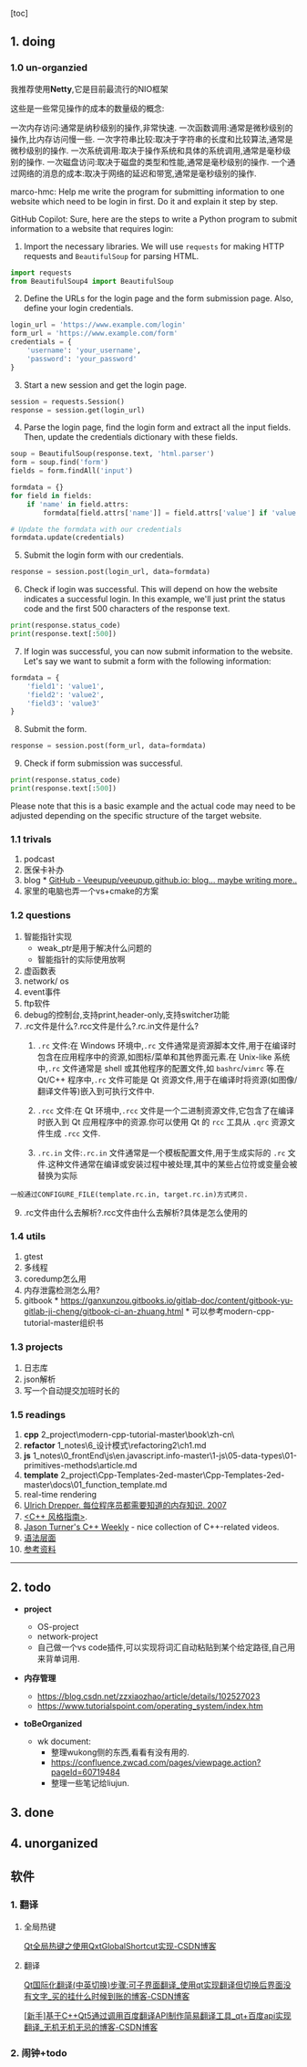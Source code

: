 [toc]
## 1. doing

### 1.0 un-organzied

我推荐使用**Netty**,它是目前最流行的NIO框架

这些是一些常见操作的成本的数量级的概念:

一次内存访问:通常是纳秒级别的操作,非常快速.
一次函数调用:通常是微秒级别的操作,比内存访问慢一些.
一次字符串比较:取决于字符串的长度和比较算法,通常是微秒级别的操作.
一次系统调用:取决于操作系统和具体的系统调用,通常是毫秒级别的操作.
一次磁盘访问:取决于磁盘的类型和性能,通常是毫秒级别的操作.
一个通过网络的消息的成本:取决于网络的延迟和带宽,通常是毫秒级别的操作.

marco-hmc: Help me write the program for submitting information to one website which need to be login in first. Do it and explain it step by step.

GitHub Copilot: Sure, here are the steps to write a Python program to submit information to a website that requires login:

1. Import the necessary libraries. We will use `requests` for making HTTP requests and `BeautifulSoup` for parsing HTML.

```python
import requests
from BeautifulSoup4 import BeautifulSoup
```

2. Define the URLs for the login page and the form submission page. Also, define your login credentials.

```python
login_url = 'https://www.example.com/login'
form_url = 'https://www.example.com/form'
credentials = {
    'username': 'your_username',
    'password': 'your_password'
}
```

3. Start a new session and get the login page.

```python
session = requests.Session()
response = session.get(login_url)
```

4. Parse the login page, find the login form and extract all the input fields. Then, update the credentials dictionary with these fields.

```python
soup = BeautifulSoup(response.text, 'html.parser')
form = soup.find('form')
fields = form.findAll('input')

formdata = {}
for field in fields:
    if 'name' in field.attrs:
        formdata[field.attrs['name']] = field.attrs['value'] if 'value' in field.attrs else ''

# Update the formdata with our credentials
formdata.update(credentials)
```

5. Submit the login form with our credentials.

```python
response = session.post(login_url, data=formdata)
```

6. Check if login was successful. This will depend on how the website indicates a successful login. In this example, we'll just print the status code and the first 500 characters of the response text.

```python
print(response.status_code)
print(response.text[:500])
```

7. If login was successful, you can now submit information to the website. Let's say we want to submit a form with the following information:

```python
formdata = {
    'field1': 'value1',
    'field2': 'value2',
    'field3': 'value3'
}
```

8. Submit the form.

```python
response = session.post(form_url, data=formdata)
```

9. Check if form submission was successful.

```python
print(response.status_code)
print(response.text[:500])
```

Please note that this is a basic example and the actual code may need to be adjusted depending on the specific structure of the target website.

### 1.1 trivals
  1. podcast
  2. 医保卡补办
  3. blog
    * [GitHub - Veeupup/veeupup.github.io: blog... maybe writing more..](https://github.com/Veeupup/veeupup.github.io)
  4. 家里的电脑也弄一个vs+cmake的方案

### 1.2 questions 
  1. 智能指针实现
     * weak_ptr是用于解决什么问题的
     * 智能指针的实际使用放啊
  3. 虚函数表
  4. network/ os
  5. event事件
  6. ftp软件
  7. debug的控制台,支持print,header-only,支持switcher功能
  8. .rc文件是什么?.rcc文件是什么?.rc.in文件是什么?
     1. `.rc` 文件:在 Windows 环境中,`.rc` 文件通常是资源脚本文件,用于在编译时包含在应用程序中的资源,如图标/菜单和其他界面元素.在 Unix-like 系统中,`.rc` 文件通常是 shell 或其他程序的配置文件,如 `bashrc`/`vimrc` 等.在 Qt/C++ 程序中,`.rc` 文件可能是 Qt 资源文件,用于在编译时将资源(如图像/翻译文件等)嵌入到可执行文件中.

     2. `.rcc` 文件:在 Qt 环境中,`.rcc` 文件是一个二进制资源文件,它包含了在编译时嵌入到 Qt 应用程序中的资源.你可以使用 Qt 的 `rcc` 工具从 `.qrc` 资源文件生成 `.rcc` 文件.

     3. `.rc.in` 文件:`.rc.in` 文件通常是一个模板配置文件,用于生成实际的 `.rc` 文件.这种文件通常在编译或安装过程中被处理,其中的某些占位符或变量会被替换为实际

    一般通过CONFIGURE_FILE(template.rc.in, target.rc.in)方式拷贝.

  9. .rc文件由什么去解析?.rcc文件由什么去解析?具体是怎么使用的

### 1.4 utils 
  1. gtest
  2. 多线程
  3. coredump怎么用
  4. 内存泄露检测怎么用?  
  5. gitbook
    * https://ganxunzou.gitbooks.io/gitlab-doc/content/gitbook-yu-gitlab-ji-cheng/gitbook-ci-an-zhuang.html
    * 可以参考modern-cpp-tutorial-master组织书

### 1.3 projects
  1. 日志库
  2. json解析
  3. 写一个自动提交加班时长的

### 1.5 readings
  1. **cpp**
    2_project\modern-cpp-tutorial-master\book\zh-cn\
  2. **refactor**
    1_notes\6_设计模式\refactoring2\ch1.md
  3. **js**
    1_notes\0_frontEnd\js\en.javascript.info-master\1-js\05-data-types\01-primitives-methods\article.md
  4. **template**
    2_project\Cpp-Templates-2ed-master\Cpp-Templates-2ed-master\docs\01_function_template.md
  5. real-time rendering
  6. [Ulrich Drepper. 每位程序员都需要知道的内存知识. 2007](https://people.freebsd.org/~lstewart/articles/cpumemory.pdf)
  7. [<C++ 风格指南>](http://zh-google-styleguide.readthedocs.io/en/latest/google-cpp-styleguide/contents/).
  13. [Jason Turner's C++ Weekly](https://www.youtube.com/channel/UCxHAlbZQNFU2LgEtiqd2Maw) - nice collection of C++-related videos.
  15. [语法层面](https://blog.csdn.net/neverever01/article/details/108237531)
  16. [参考资料](https://mp.weixin.qq.com/s?__biz=MzU4ODI1MjA3NQ==&mid=2247490061&idx=2&sn=12149cbf01c461cb6e7193c87f86947b&chksm=fddeccc9caa945dfd40e5b721d3de6c072e6c63090d517c2abd7cdbad03913ffe1894ecf515e&scene=126&sessionid=1598581626&key=327ff69e53d289e265ba4be42c78ab289d247b013a397b5e56a76f8e15d507e2b246f5f8e182aea30e297541e608b44b6afc4aef2a158685ddc7b89ac3819a93af1a874e7eb8032ca33fcbfdc490c6d80ff937238fae8bf025d4df48edd109b337fce874a51bcfd3c4d6c73519144f1d2bb2d2642e053526abb49c65f1ad7a7a&ascene=1&uin=MTY3MDE4MjUzNw%3D%3D&devicetype=Windows+10+x64&version=62090529&lang=zh_CN&exportkey=Ae7A2lvgN6N2S9zIIGtxrwk%3D&pass_ticket=IxOgoA0uCVNmIWk3JlME4s%2BV8YtCCJRms%2FWOtZaGjo%2F4rRk9WXulOQCMRIzciJYH)  

--------------------------------------------------------

 
##  2. todo
  * **project**
    * OS-project
    * network-project
    * 自己做一个vs code插件,可以实现将词汇自动粘贴到某个给定路径,自己用来背单词用.

  * **内存管理**
    * https://blog.csdn.net/zzxiaozhao/article/details/102527023
    * https://www.tutorialspoint.com/operating_system/index.htm

  * **toBeOrganized**
    * wk document:
      * 整理wukong侧的东西,看看有没有用的. 
      * https://confluence.zwcad.com/pages/viewpage.action?pageId=60719484
      * 整理一些笔记给liujun.

## 3. done

## 4. unorganized

## 软件

### 1. 翻译

1. 全局热键

   [Qt全局热键之使用QxtGlobalShortcut实现-CSDN博客](https://blog.csdn.net/hp_cpp/article/details/105968709)

2. 翻译

   [Qt国际化翻译(中英切换)步骤:可子界面翻译_使用qt实现翻译但切换后界面没有文字_买的挂什么时候到账的博客-CSDN博客](https://blog.csdn.net/weixin_52764460/article/details/119040216)

   [[新手]基于C++Qt5通过调用百度翻译API制作简易翻译工具_qt+百度api实现翻译_无机无机无忌的博客-CSDN博客](https://blog.csdn.net/yyy90/article/details/113762827)

### 2. 闹钟+todo
